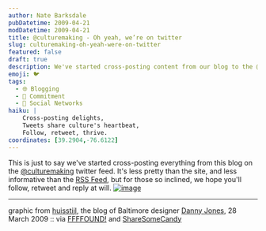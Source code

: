 ```yaml
---
author: Nate Barksdale
pubDatetime: 2009-04-21
modDatetime: 2009-04-21
title: @culturemaking - Oh yeah, we’re on twitter
slug: culturemaking-oh-yeah-were-on-twitter
featured: false
draft: true
description: We've started cross-posting content from our blog to the @culturemaking Twitter feed for those interested in following along.  
emoji: 🐦  
tags:
  - 🌐 Blogging
  - 🔄 Commitment
  - 📱 Social Networks
haiku: |
    Cross-posting delights,  
    Tweets share culture's heartbeat,  
    Follow, retweet, thrive.  
coordinates: [39.2904,-76.6122]
---
```


This is just to say we've started cross-posting everything from this blog on the [@culturemaking](http://twitter.com/culturemaking) twitter feed. It's less pretty than the site, and less informative than the [RSS Feed](http://www.culture-making.com/tumblelog/atom/), but for those so inclined, we hope you'll follow, retweet and reply at will. [![image](http://culture-making.com/media/djonestweeter.jpg)](http://www.dannyjonesdesign.com/blog/?p=95#comments)

---

graphic from [huisstijl](https://www.google.com/search?q=%22huisstijl%22%20dannyjonesdesign.com), the blog of Baltimore designer [Danny Jones](http://web.archive.org/web/20170425232333/http://dannyjonesdesign.com/blog/?p=95), 28 March 2009 :: via [FFFFOUND!](http://web.archive.org/web/20170508105846/http://ffffound.com/image/cdd9bf7ba3f21defe9ac6cf18c3721856ed41d1c) and [ShareSomeCandy](http://web.archive.org/web/20241102201838/http://sharesomecandy.com/)
